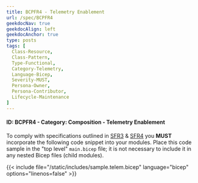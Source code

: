 ```yaml
---
title: BCPFR4 - Telemetry Enablement
url: /spec/BCPFR4
geekdocNav: true
geekdocAlign: left
geekdocAnchor: true
type: posts
tags: [
  Class-Resource,
  Class-Pattern,
  Type-Functional,
  Category-Telemetry,
  Language-Bicep,
  Severity-MUST,
  Persona-Owner,
  Persona-Contributor,
  Lifecycle-Maintenance
]
---
```


#### ID: BCPFR4 - Category: Composition - Telemetry Enablement

To comply with specifications outlined in [SFR3](/Azure-Verified-Modules/specs/shared/#id-sfr3---category-telemetry---deploymentusage-telemetry) & [SFR4](/Azure-Verified-Modules/specs/shared/#id-sfr4---category-telemetry---telemetry-enablement-flexibility) you **MUST** incorporate the following code snippet into your modules. Place this code sample in the "top level" `main.bicep` file; it is not necessary to include it in any nested Bicep files (child modules).

{{< include file="/static/includes/sample.telem.bicep" language="bicep" options="linenos=false" >}}
